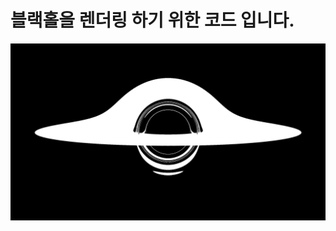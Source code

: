 # 블랙홀을 렌더링 하기 위한 코드 입니다.
![](https://github.com/akswnd98/schwarzschild-raytracing-python/blob/main/qhd.png)
